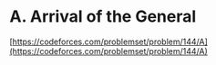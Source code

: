 # A. Arrival of the General

[https://codeforces.com/problemset/problem/144/A](https://codeforces.com/problemset/problem/144/A)

